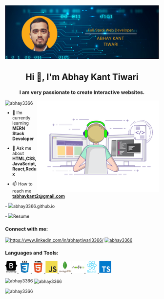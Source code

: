 ![logo](https://github.com/abhay3366/abhay3366/blob/main/Level1.png)

<h1 align="center">Hi 👋, I'm Abhay Kant Tiwari</h1>
<h3 align="center">I am very passionate to create Interactive websites.</h3>

<img align="right" alt="coding" width="400" src="https://github.com/abhay3366/abhay3366/blob/main/6a.gif"/>

<p align="left"> <img src="https://komarev.com/ghpvc/?username=abhay3366&label=Profile%20views&color=0e75b6&style=flat" alt="abhay3366" /> </p>

<!-- - 🔭 I’m currently working on [Urban Clone Website](https://github.com/abhay3366/-hysterical-current-2318) -->

- 🌱 I’m currently learning **MERN Stack Devoloper**

- 💬 Ask me about **HTML,CSS,JavaScript,React,Redux**

- 📫 How to reach me **tabhaykant2@gmail.com**

<p align="left">- <img src="https://user-images.githubusercontent.com/68136960/220162787-d3c67a8f-80f5-4ed9-97f6-388bf567b803.png"  width="20"/>abhay3366.github.io</p>

<p align="left">- <img src="https://user-images.githubusercontent.com/68136960/220164577-6d03e13f-3e30-47df-9f04-0ce6917e5e2c.png"  width="20"/><a herf="https://drive.google.com/file/d/1lF8IQFU6DwUL6srowdYhn4tf30lr-hZz/view?usp=share_link" download>Resume</a> </p>


<h3 align="left">Connect with me:</h3>
<p align="left">
<a href="https://linkedin.com/in/https://www.linkedin.com/in/abhaytiwari3366/" target="blank"><img align="center" src="https://raw.githubusercontent.com/rahuldkjain/github-profile-readme-generator/master/src/images/icons/Social/linked-in-alt.svg" alt="https://www.linkedin.com/in/abhaytiwari3366/" height="30" width="40" /></a>
<a href="https://codesandbox.com/abhay3366" target="blank"><img align="center" src="https://raw.githubusercontent.com/rahuldkjain/github-profile-readme-generator/master/src/images/icons/Social/codesandbox.svg" alt="abhay3366" height="30" width="40" /></a>
</p>

<h3 align="left">Languages and Tools:</h3>
<p align="left"> <a href="https://getbootstrap.com" target="_blank" rel="noreferrer"> <img src="https://raw.githubusercontent.com/devicons/devicon/master/icons/bootstrap/bootstrap-plain-wordmark.svg" alt="bootstrap" width="40" height="40"/> </a> <a href="https://www.w3schools.com/css/" target="_blank" rel="noreferrer"> <img src="https://raw.githubusercontent.com/devicons/devicon/master/icons/css3/css3-original-wordmark.svg" alt="css3" width="40" height="40"/> </a> <a href="https://www.w3.org/html/" target="_blank" rel="noreferrer"> <img src="https://raw.githubusercontent.com/devicons/devicon/master/icons/html5/html5-original-wordmark.svg" alt="html5" width="40" height="40"/> </a> <a href="https://developer.mozilla.org/en-US/docs/Web/JavaScript" target="_blank" rel="noreferrer"> <img src="https://raw.githubusercontent.com/devicons/devicon/master/icons/javascript/javascript-original.svg" alt="javascript" width="40" height="40"/> </a> <a href="https://www.mongodb.com/" target="_blank" rel="noreferrer"> <img src="https://raw.githubusercontent.com/devicons/devicon/master/icons/mongodb/mongodb-original-wordmark.svg" alt="mongodb" width="40" height="40"/> </a> <a href="https://nodejs.org" target="_blank" rel="noreferrer"> <img src="https://raw.githubusercontent.com/devicons/devicon/master/icons/nodejs/nodejs-original-wordmark.svg" alt="nodejs" width="40" height="40"/> </a> <a href="https://reactjs.org/" target="_blank" rel="noreferrer"> <img src="https://raw.githubusercontent.com/devicons/devicon/master/icons/react/react-original-wordmark.svg" alt="react" width="40" height="40"/> </a> <a href="https://www.typescriptlang.org/" target="_blank" rel="noreferrer"> <img src="https://raw.githubusercontent.com/devicons/devicon/master/icons/typescript/typescript-original.svg" alt="typescript" width="40" height="40"/> </a> </p>

<p><img align="left" src="https://github-readme-stats.vercel.app/api/top-langs?username=abhay3366&show_icons=true&locale=en&layout=compact" alt="abhay3366" /></p>

<p>&nbsp;<img align="center" src="https://github-readme-stats.vercel.app/api?username=abhay3366&show_icons=true&locale=en" alt="abhay3366" /></p>

<p><img align="center" src="https://github-readme-streak-stats.herokuapp.com/?user=abhay3366&" alt="abhay3366" /></p>
